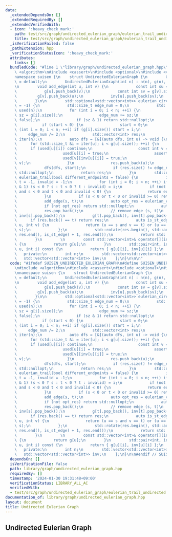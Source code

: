 ```yaml
---
data:
  _extendedDependsOn: []
  _extendedRequiredBy: []
  _extendedVerifiedWith:
  - icon: ':heavy_check_mark:'
    path: test/src/graph/undirected_eulerian_graph/eulerian_trail_undirected.test.cpp
    title: test/src/graph/undirected_eulerian_graph/eulerian_trail_undirected.test.cpp
  _isVerificationFailed: false
  _pathExtension: hpp
  _verificationStatusIcon: ':heavy_check_mark:'
  attributes:
    links: []
  bundledCode: "#line 1 \"library/graph/undirected_eulerian_graph.hpp\"\n\n\n\n#include\
    \ <algorithm>\n#include <cassert>\n#include <optional>\n#include <vector>\n\n\
    namespace suisen {\n    struct UndirectedEulerianGraph {\n        UndirectedEulerianGraph()\
    \ = default;\n        UndirectedEulerianGraph(int n) : n(n), g(n), inv(n) {}\n\
    \n        void add_edge(int u, int v) {\n            const int su = g[u].size();\n\
    \            g[u].push_back(v);\n            const int sv = g[v].size();\n   \
    \         g[v].push_back(u);\n            inv[u].push_back(sv);\n            inv[v].push_back(su);\n\
    \        }\n\n        std::optional<std::vector<int>> eulerian_circuit(int start\
    \ = -1) {\n            std::size_t edge_num = 0;\n            std::vector<std::vector<bool>>\
    \ used(n);\n            for (int i = 0; i < n; ++i) {\n                const std::size_t\
    \ sz = g[i].size();\n                edge_num += sz;\n                used[i].resize(sz,\
    \ false);\n                if (sz & 1) return std::nullopt;\n            }\n \
    \           if (start < 0) {\n                start = 0;\n                for\
    \ (int i = 0; i < n; ++i) if (g[i].size()) start = i;\n            }\n       \
    \     edge_num /= 2;\n            std::vector<int> res;\n            std::vector<std::size_t>\
    \ iter(n);\n            auto dfs = [&](auto dfs, int u) -> void {\n          \
    \      for (std::size_t &i = iter[u]; i < g[u].size(); ++i) {\n              \
    \      if (used[u][i]) continue;\n                    const int v = g[u][i];\n\
    \                    used[u][i] = true;\n                    assert(not used[v][inv[u][i]]);\n\
    \                    used[v][inv[u][i]] = true;\n                    dfs(dfs,\
    \ v);\n                }\n                res.push_back(u);\n            };\n\
    \            dfs(dfs, start);\n            if (res.size() != edge_num + 1) return\
    \ std::nullopt;\n            return res;\n        }\n        std::optional<std::vector<int>>\
    \ eulerian_trail(bool different_endpoints = false) {\n            int s = -1,\
    \ t = -1, invalid = -1;\n            for (int i = 0; i < n; ++i) if (g[i].size()\
    \ & 1) (s < 0 ? s : t < 0 ? t : invalid) = i;\n            if (not different_endpoints\
    \ and s < 0 and t < 0 and invalid < 0) {\n                return eulerian_circuit();\n\
    \            }\n            if (s < 0 or t < 0 or invalid >= 0) return std::nullopt;\n\
    \            add_edge(s, t);\n            auto opt_res = eulerian_circuit(s);\n\
    \            if (not opt_res) return std::nullopt;\n            auto &res = *opt_res;\n\
    \            res.pop_back();\n            // remove edge (s, t)\n            g[s].pop_back(),\
    \ inv[s].pop_back();\n            g[t].pop_back(), inv[t].pop_back();\n      \
    \      if (res.back() == t) return res;\n            auto is_st_edge = [&](int\
    \ u, int v) {\n                return (u == s and v == t) or (u == t and v ==\
    \ s);\n            };\n            std::rotate(res.begin(), std::adjacent_find(res.begin(),\
    \ res.end(), is_st_edge) + 1, res.end());\n            return std::move(res);\n\
    \        }\n        \n        const std::vector<int>& operator[](int u) const\
    \ {\n            return g[u];\n        }\n        std::pair<int, int> rev_edge(int\
    \ u, int i) const {\n            return { g[u][i], inv[u][i] };\n        }\n \
    \   private:\n        int n;\n        std::vector<std::vector<int>> g;\n     \
    \   std::vector<std::vector<int>> inv;\n    };\n}\n\n\n"
  code: "#ifndef SUISEN_UNDIRECTED_EULERIAN_GRAPH\n#define SUISEN_UNDIRECTED_EULERIAN_GRAPH\n\
    \n#include <algorithm>\n#include <cassert>\n#include <optional>\n#include <vector>\n\
    \nnamespace suisen {\n    struct UndirectedEulerianGraph {\n        UndirectedEulerianGraph()\
    \ = default;\n        UndirectedEulerianGraph(int n) : n(n), g(n), inv(n) {}\n\
    \n        void add_edge(int u, int v) {\n            const int su = g[u].size();\n\
    \            g[u].push_back(v);\n            const int sv = g[v].size();\n   \
    \         g[v].push_back(u);\n            inv[u].push_back(sv);\n            inv[v].push_back(su);\n\
    \        }\n\n        std::optional<std::vector<int>> eulerian_circuit(int start\
    \ = -1) {\n            std::size_t edge_num = 0;\n            std::vector<std::vector<bool>>\
    \ used(n);\n            for (int i = 0; i < n; ++i) {\n                const std::size_t\
    \ sz = g[i].size();\n                edge_num += sz;\n                used[i].resize(sz,\
    \ false);\n                if (sz & 1) return std::nullopt;\n            }\n \
    \           if (start < 0) {\n                start = 0;\n                for\
    \ (int i = 0; i < n; ++i) if (g[i].size()) start = i;\n            }\n       \
    \     edge_num /= 2;\n            std::vector<int> res;\n            std::vector<std::size_t>\
    \ iter(n);\n            auto dfs = [&](auto dfs, int u) -> void {\n          \
    \      for (std::size_t &i = iter[u]; i < g[u].size(); ++i) {\n              \
    \      if (used[u][i]) continue;\n                    const int v = g[u][i];\n\
    \                    used[u][i] = true;\n                    assert(not used[v][inv[u][i]]);\n\
    \                    used[v][inv[u][i]] = true;\n                    dfs(dfs,\
    \ v);\n                }\n                res.push_back(u);\n            };\n\
    \            dfs(dfs, start);\n            if (res.size() != edge_num + 1) return\
    \ std::nullopt;\n            return res;\n        }\n        std::optional<std::vector<int>>\
    \ eulerian_trail(bool different_endpoints = false) {\n            int s = -1,\
    \ t = -1, invalid = -1;\n            for (int i = 0; i < n; ++i) if (g[i].size()\
    \ & 1) (s < 0 ? s : t < 0 ? t : invalid) = i;\n            if (not different_endpoints\
    \ and s < 0 and t < 0 and invalid < 0) {\n                return eulerian_circuit();\n\
    \            }\n            if (s < 0 or t < 0 or invalid >= 0) return std::nullopt;\n\
    \            add_edge(s, t);\n            auto opt_res = eulerian_circuit(s);\n\
    \            if (not opt_res) return std::nullopt;\n            auto &res = *opt_res;\n\
    \            res.pop_back();\n            // remove edge (s, t)\n            g[s].pop_back(),\
    \ inv[s].pop_back();\n            g[t].pop_back(), inv[t].pop_back();\n      \
    \      if (res.back() == t) return res;\n            auto is_st_edge = [&](int\
    \ u, int v) {\n                return (u == s and v == t) or (u == t and v ==\
    \ s);\n            };\n            std::rotate(res.begin(), std::adjacent_find(res.begin(),\
    \ res.end(), is_st_edge) + 1, res.end());\n            return std::move(res);\n\
    \        }\n        \n        const std::vector<int>& operator[](int u) const\
    \ {\n            return g[u];\n        }\n        std::pair<int, int> rev_edge(int\
    \ u, int i) const {\n            return { g[u][i], inv[u][i] };\n        }\n \
    \   private:\n        int n;\n        std::vector<std::vector<int>> g;\n     \
    \   std::vector<std::vector<int>> inv;\n    };\n}\n\n#endif // SUISEN_UNDIRECTED_EULERIAN_GRAPH\n"
  dependsOn: []
  isVerificationFile: false
  path: library/graph/undirected_eulerian_graph.hpp
  requiredBy: []
  timestamp: '2024-01-30 19:31:48+09:00'
  verificationStatus: LIBRARY_ALL_AC
  verifiedWith:
  - test/src/graph/undirected_eulerian_graph/eulerian_trail_undirected.test.cpp
documentation_of: library/graph/undirected_eulerian_graph.hpp
layout: document
title: Undirected Eulerian Graph
---
```

## Undirected Eulerian Graph